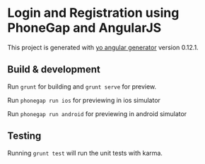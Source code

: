 # Login and Registration using PhoneGap and AngularJS

This project is generated with [yo angular generator](https://github.com/yeoman/generator-angular)
version 0.12.1.

## Build & development

Run `grunt` for building and `grunt serve` for preview.

Run `phonegap run ios` for previewing in ios simulator

Run `phonegap run android` for previewing in android simulator

## Testing

Running `grunt test` will run the unit tests with karma.
